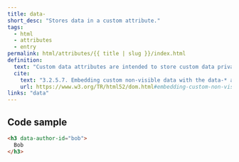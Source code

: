 ```yaml
---
title: data-
short_desc: "Stores data in a custom attribute."
tags:
  - html
  - attributes
  - entry
permalink: html/attributes/{{ title | slug }}/index.html
definition:
  text: "Custom data attributes are intended to store custom data private to the page or application, for which there are no more appropriate attributes or elements."
  cite:
    text: "3.2.5.7. Embedding custom non-visible data with the data-* attributes"
    url: https://www.w3.org/TR/html52/dom.html#embedding-custom-non-visible-data-with-the-data-attributes
links: "data"
---
```


<h2 class="h3"><span>Code sample</span></h2>

```html
<h3 data-author-id="bob">
  Bob
</h3>
```
